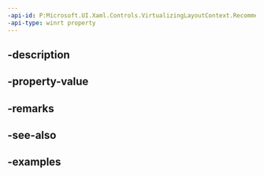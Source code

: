 ```yaml
---
-api-id: P:Microsoft.UI.Xaml.Controls.VirtualizingLayoutContext.RecommendedAnchorIndex
-api-type: winrt property
---
```


## -description

## -property-value

## -remarks

## -see-also

## -examples

